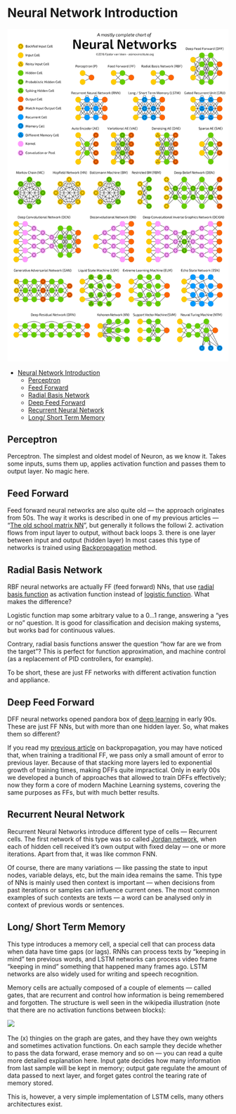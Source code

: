 # Neural Network Introduction

![](../../../res/chartofneuralnetwork.png)

- [Neural Network Introduction](#neural-network-introduction)
  - [Perceptron](#perceptron)
  - [Feed Forward](#feed-forward)
  - [Radial Basis Network](#radial-basis-network)
  - [Deep Feed Forward](#deep-feed-forward)
  - [Recurrent Neural Network](#recurrent-neural-network)
  - [Long/ Short Term Memory](#long-short-term-memory)

## Perceptron

Perceptron. The simplest and oldest model of Neuron, as we know it. Takes some inputs, sums them up, applies activation function and passes them to output layer. No magic here.

## Feed Forward

Feed forward neural networks are also quite old — the approach originates from 50s. The way it works is described in one of my previous articles — “[The old school matrix NN](https://medium.com/towards-data-science/diy-ai-an-old-school-matrix-nn-401a00021a55)”, but generally it follows the followi
2. activation flows from input layer to output, without back loops
3. there is one layer between input and output (hidden layer)
In most cases this type of networks is trained using [Backpropagation](https://en.wikipedia.org/wiki/Backpropagation) method.

## Radial Basis Network

RBF neural networks are actually FF (feed forward) NNs, that use [radial basis function](https://en.wikipedia.org/wiki/Radial_basis_function) as activation function instead of [logistic function](https://en.wikipedia.org/wiki/Logistic_function). What makes the difference?

Logistic function map some arbitrary value to a 0…1 range, answering a “yes or no” question. It is good for classification and decision making systems, but works bad for continuous values.

Contrary, radial basis functions answer the question “how far are we from the target”? This is perfect for function approximation, and machine control (as a replacement of PID controllers, for example).

To be short, these are just FF networks with different activation function and appliance.

## Deep Feed Forward

DFF neural networks opened pandora box of [deep learning](https://en.wikipedia.org/wiki/Deep_learning) in early 90s. These are just FF NNs, but with more than one hidden layer. So, what makes them so different?

If you read my [previous article](https://medium.com/towards-data-science/diy-ai-an-old-school-matrix-nn-401a00021a55) on backpropagation, you may have noticed that, when training a traditional FF, we pass only a small amount of error to previous layer. Because of that stacking more layers led to exponential growth of training times, making DFFs quite impractical. Only in early 00s we developed a bunch of approaches that allowed to train DFFs effectively; now they form a core of modern Machine Learning systems, covering the same purposes as FFs, but with much better results.

## Recurrent Neural Network

Recurrent Neural Networks introduce different type of cells — Recurrent cells. The first network of this type was so called [Jordan network](https://en.wikipedia.org/wiki/Recurrent_neural_network#Jordan_network), when each of hidden cell received it’s own output with fixed delay — one or more iterations. Apart from that, it was like common FNN.

Of course, there are many variations — like passing the state to input nodes, variable delays, etc, but the main idea remains the same. This type of NNs is mainly used then context is important — when decisions from past iterations or samples can influence current ones. The most common examples of such contexts are texts — a word can be analysed only in context of previous words or sentences.

## Long/ Short Term Memory 

This type introduces a memory cell, a special cell that can process data when data have time gaps (or lags). RNNs can process texts by “keeping in mind” ten previous words, and LSTM networks can process video frame “keeping in mind” something that happened many frames ago. LSTM networks are also widely used for writing and speech recognition.

Memory cells are actually composed of a couple of elements — called gates, that are recurrent and control how information is being remembered and forgotten. The structure is well seen in the wikipedia illustration (note that there are no activation functions between blocks):

![](https://upload.wikimedia.org/wikipedia/commons/thumb/5/53/Peephole_Long_Short-Term_Memory.svg/2880px-Peephole_Long_Short-Term_Memory.svg.png)

The (x) thingies on the graph are gates, and they have they own weights and sometimes activation functions. On each sample they decide whether to pass the data forward, erase memory and so on — you can read a quite more detailed explanation here. Input gate decides how many information from last sample will be kept in memory; output gate regulate the amount of data passed to next layer, and forget gates control the tearing rate of memory stored.

This is, however, a very simple implementation of LSTM cells, many others architectures exist.